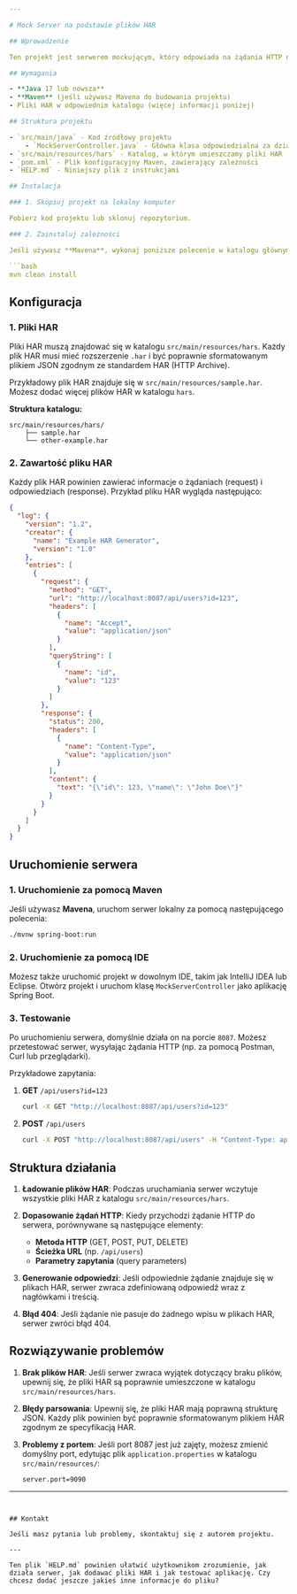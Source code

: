 ```yaml
---

# Mock Server na podstawie plików HAR

## Wprowadzenie

Ten projekt jest serwerem mockującym, który odpowiada na żądania HTTP na podstawie wcześniej zapisanych plików HAR (HTTP Archive). Pliki HAR zawierają szczegółowe informacje o żądaniach HTTP, odpowiedziach i ich nagłówkach. Serwer dynamicznie generuje odpowiedzi na podstawie tych danych.

## Wymagania

- **Java 17 lub nowsza**
- **Maven** (jeśli używasz Mavena do budowania projektu)
- Pliki HAR w odpowiednim katalogu (więcej informacji poniżej)

## Struktura projektu

- `src/main/java` - Kod źródłowy projektu
    - `MockServerController.java` - Główna klasa odpowiedzialna za działanie serwera
- `src/main/resources/hars` - Katalog, w którym umieszczamy pliki HAR
- `pom.xml` - Plik konfiguracyjny Maven, zawierający zależności
- `HELP.md` - Niniejszy plik z instrukcjami

## Instalacja

### 1. Skopiuj projekt na lokalny komputer

Pobierz kod projektu lub sklonuj repozytorium.

### 2. Zainstaluj zależności

Jeśli używasz **Mavena**, wykonaj poniższe polecenie w katalogu głównym projektu, aby pobrać zależności.

```bash
mvn clean install
```

## Konfiguracja

### 1. Pliki HAR

Pliki HAR muszą znajdować się w katalogu `src/main/resources/hars`. Każdy plik HAR musi mieć rozszerzenie `.har` i być poprawnie sformatowanym plikiem JSON zgodnym ze standardem HAR (HTTP Archive).

Przykładowy plik HAR znajduje się w `src/main/resources/sample.har`. Możesz dodać więcej plików HAR w katalogu `hars`.

**Struktura katalogu:**

```
src/main/resources/hars/
    ├── sample.har
    └── other-example.har
```

### 2. Zawartość pliku HAR

Każdy plik HAR powinien zawierać informacje o żądaniach (request) i odpowiedziach (response). Przykład pliku HAR wygląda następująco:

```json
{
  "log": {
    "version": "1.2",
    "creator": {
      "name": "Example HAR Generator",
      "version": "1.0"
    },
    "entries": [
      {
        "request": {
          "method": "GET",
          "url": "http://localhost:8087/api/users?id=123",
          "headers": [
            {
              "name": "Accept",
              "value": "application/json"
            }
          ],
          "queryString": [
            {
              "name": "id",
              "value": "123"
            }
          ]
        },
        "response": {
          "status": 200,
          "headers": [
            {
              "name": "Content-Type",
              "value": "application/json"
            }
          ],
          "content": {
            "text": "{\"id\": 123, \"name\": \"John Doe\"}"
          }
        }
      }
    ]
  }
}
```

## Uruchomienie serwera

### 1. Uruchomienie za pomocą Maven

Jeśli używasz **Mavena**, uruchom serwer lokalny za pomocą następującego polecenia:

```bash
./mvnw spring-boot:run
```

### 2. Uruchomienie za pomocą IDE

Możesz także uruchomić projekt w dowolnym IDE, takim jak IntelliJ IDEA lub Eclipse. Otwórz projekt i uruchom klasę `MockServerController` jako aplikację Spring Boot.

### 3. Testowanie

Po uruchomieniu serwera, domyślnie działa on na porcie `8087`. Możesz przetestować serwer, wysyłając żądania HTTP (np. za pomocą Postman, Curl lub przeglądarki).

Przykładowe zapytania:

1. **GET** `/api/users?id=123`
   ```bash
   curl -X GET "http://localhost:8087/api/users?id=123"
   ```

2. **POST** `/api/users`
   ```bash
   curl -X POST "http://localhost:8087/api/users" -H "Content-Type: application/json" -d '{"name":"Jane Doe"}'
   ```

## Struktura działania

1. **Ładowanie plików HAR**: Podczas uruchamiania serwer wczytuje wszystkie pliki HAR z katalogu `src/main/resources/hars`.

2. **Dopasowanie żądań HTTP**: Kiedy przychodzi żądanie HTTP do serwera, porównywane są następujące elementy:
    - **Metoda HTTP** (GET, POST, PUT, DELETE)
    - **Ścieżka URL** (np. `/api/users`)
    - **Parametry zapytania** (query parameters)

3. **Generowanie odpowiedzi**: Jeśli odpowiednie żądanie znajduje się w plikach HAR, serwer zwraca zdefiniowaną odpowiedź wraz z nagłówkami i treścią.

4. **Błąd 404**: Jeśli żądanie nie pasuje do żadnego wpisu w plikach HAR, serwer zwróci błąd 404.

## Rozwiązywanie problemów

1. **Brak plików HAR**: Jeśli serwer zwraca wyjątek dotyczący braku plików, upewnij się, że pliki HAR są poprawnie umieszczone w katalogu `src/main/resources/hars`.

2. **Błędy parsowania**: Upewnij się, że pliki HAR mają poprawną strukturę JSON. Każdy plik powinien być poprawnie sformatowanym plikiem HAR zgodnym ze specyfikacją HAR.

3. **Problemy z portem**: Jeśli port 8087 jest już zajęty, możesz zmienić domyślny port, edytując plik `application.properties` w katalogu `src/main/resources/`:
   ```properties
   server.port=9090
   ```

---
```


## Kontakt

Jeśli masz pytania lub problemy, skontaktuj się z autorem projektu.

---

Ten plik `HELP.md` powinien ułatwić użytkownikom zrozumienie, jak działa serwer, jak dodawać pliki HAR i jak testować aplikację. Czy chcesz dodać jeszcze jakieś inne informacje do pliku?
